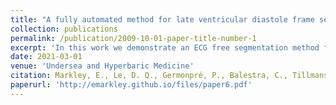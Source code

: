 ```yaml
---
title: "A fully automated method for late ventricular diastole frame selection in post-dive echocardiography without ECG gating"
collection: publications
permalink: /publication/2009-10-01-paper-title-number-1
excerpt: 'In this work we demonstrate an ECG free segmentation method for echocardiograms.'
date: 2021-03-01
venue: 'Undersea and Hyperbaric Medicine'
citation: Markley, E., Le, D. Q., Germonpré, P., Balestra, C., Tillmans, F., Denoble, P. J., Freiberger, J. J., Moon, R. E., Dayton, P. A., &amp; Papadopoulou, V. (2021). A fully automated method for late ventricular diastole frame selection in post-dive echocardiography without ECG gating. <i>Undersea and Hyperbaric Medicine</i>. 48(01), 73–80.  https://doi.org/10.22462/01.03.2021.9'
paperurl: 'http://emarkley.github.io/files/paper6.pdf'
---
```

 

